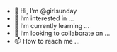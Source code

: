 - 👋 Hi, I’m @girlsunday
- 👀 I’m interested in ...
- 🌱 I’m currently learning ...
- 💞️ I’m looking to collaborate on ...
- 📫 How to reach me ...

<!---
girlsunday/girlsunday is a ✨ special ✨ repository because its `README.md` (this file) appears on your GitHub profile.
You can click the Preview link to take a look at your changes.
--->
